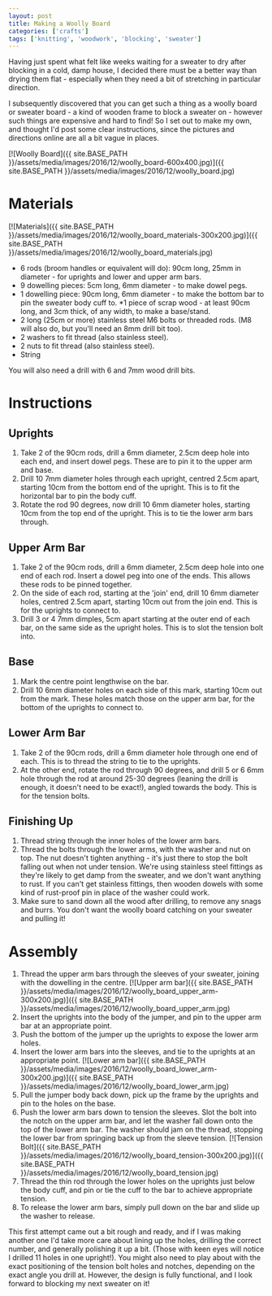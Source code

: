```yaml
---
layout: post
title: Making a Woolly Board
categories: ['crafts']
tags: ['knitting', 'woodwork', 'blocking', 'sweater']
---
```


Having just spent what felt like weeks waiting for a sweater to dry after blocking in a cold, damp house, I decided there must be a better way than drying them flat - especially when they need a bit of stretching in particular direction.

I subsequently discovered that you can get such a thing as a woolly board or sweater board - a kind of wooden frame to block a sweater on - however such things are expensive and hard to find!  So I set out to make my own, and thought I'd post some clear instructions, since the pictures and directions online are all a bit vague in places.

[![Woolly Board]({{ site.BASE_PATH }}/assets/media/images/2016/12/woolly_board-600x400.jpg)]({{ site.BASE_PATH }}/assets/media/images/2016/12/woolly_board.jpg)

# Materials

[![Materials]({{ site.BASE_PATH }}/assets/media/images/2016/12/woolly_board_materials-300x200.jpg)]({{ site.BASE_PATH }}/assets/media/images/2016/12/woolly_board_materials.jpg)

* 6 rods (broom handles or equivalent will do): 90cm long, 25mm in diameter - for uprights and lower and upper arm bars.
* 9 dowelling pieces:  5cm long, 6mm diameter - to make dowel pegs.
* 1 dowelling piece:  90cm long, 6mm diameter  - to make the bottom bar to pin the sweater body cuff to.
*1 piece of scrap wood - at least 90cm long, and 3cm thick, of any width, to make a base/stand.
* 2 long (25cm or more) stainless steel M6 bolts or threaded rods. (M8 will also do, but you'll need an 8mm drill bit too).
* 2 washers to fit thread (also stainless steel).
* 2 nuts to fit thread (also stainless steel).
* String

You will also need a drill with 6 and 7mm wood drill bits.


# Instructions

## Uprights

1. Take 2 of the 90cm rods, drill a 6mm diameter, 2.5cm deep hole into each end, and insert dowel pegs. These are to pin it to the upper arm and base.
2. Drill 10 7mm diameter holes through each upright, centred 2.5cm apart, starting 10cm from the bottom end of the upright. This is to fit the horizontal bar to pin the body cuff.
3. Rotate the rod 90 degrees, now drill 10 6mm diameter holes, starting 10cm from the top end of the upright. This is to tie the lower arm bars through.

## Upper Arm Bar

1. Take 2 of the 90cm rods, drill a 6mm diameter, 2.5cm deep hole into one end of each rod. Insert a dowel peg into one of the ends. This allows these rods to be pinned together.
2. On the side of each rod, starting at the 'join' end, drill 10 6mm diameter holes, centred 2.5cm apart, starting 10cm out from the join end. This is for the uprights to connect to.
3. Drill 3 or 4 7mm dimples, 5cm apart starting at the outer end of each bar, on the same side as the upright holes. This is to slot the tension bolt into.


## Base

1. Mark the centre point lengthwise on the bar.
2. Drill 10 6mm diameter holes on each side of this mark, starting 10cm out from the mark. These holes match those on the upper arm bar, for the bottom of the uprights to connect to.

## Lower Arm Bar

1. Take 2 of the 90cm rods, drill a 6mm diameter hole through one end of each. This is to thread the string to tie to the uprights.
2. At the other end, rotate the rod through 90 degrees, and drill 5 or 6 6mm hole through the rod at around 25-30 degrees (leaning the drill is enough, it doesn't need to be exact!), angled towards the body. This is for the tension bolts.

## Finishing Up

1. Thread string through the inner holes of the lower arm bars.
2. Thread the bolts through the lower arms, with the washer and nut on top. The nut doesn't tighten anything - it's just there to stop the bolt falling out when not under tension.
We're using stainless steel fittings as they're likely to get damp from the sweater, and we don't want anything to rust. If you can't get stainless fittings, then wooden dowels with some kind of rust-proof pin in place of the washer could work.
3. Make sure to sand down all the wood after drilling, to remove any snags and burrs. You don't want the woolly board catching on your sweater and pulling it!


# Assembly

1. Thread the upper arm bars through the sleeves of your sweater, joining with the dowelling in the centre.
[![Upper arm bar]({{ site.BASE_PATH }}/assets/media/images/2016/12/woolly_board_upper_arm-300x200.jpg)]({{ site.BASE_PATH }}/assets/media/images/2016/12/woolly_board_upper_arm.jpg)
2. Insert the uprights into the body of the jumper, and pin to the upper arm bar at an appropriate point.
3. Push the bottom of the jumper up the uprights to expose the lower arm holes.
4. Insert the lower arm bars into the sleeves, and tie to the uprights at an appropriate point.
[![Lower arm bar]({{ site.BASE_PATH }}/assets/media/images/2016/12/woolly_board_lower_arm-300x200.jpg)]({{ site.BASE_PATH }}/assets/media/images/2016/12/woolly_board_lower_arm.jpg)
5. Pull the jumper body back down, pick up the frame by the uprights and pin to the holes on the base.
6. Push the lower arm bars down to tension the sleeves. Slot the bolt into the notch on the upper arm bar, and let the washer fall down onto the top of the lower arm bar. The washer should jam on the thread, stopping the lower bar from springing back up from the sleeve tension.
[![Tension Bolt]({{ site.BASE_PATH }}/assets/media/images/2016/12/woolly_board_tension-300x200.jpg)]({{ site.BASE_PATH }}/assets/media/images/2016/12/woolly_board_tension.jpg)
7. Thread the thin rod through the lower holes on the uprights just below the body cuff, and pin or tie the cuff to the bar to achieve appropriate tension.
8. To release the lower arm bars, simply pull down on the bar and slide up the washer to release.

This first attempt came out a bit rough and ready, and if I was making another one I'd take more care about lining up the holes, drilling the correct number, and generally polishing it up a bit. (Those with keen eyes will notice I drilled 11 holes in one upright!). You might also need to play about with the exact positioning of the tension bolt holes and notches, depending on the exact angle you drill at. However, the design is fully functional, and I look forward to blocking my next sweater on it!

